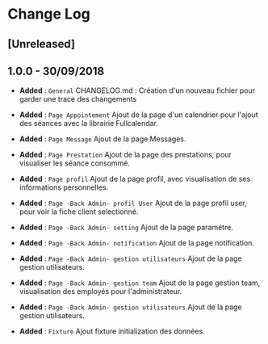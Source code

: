 # Change Log

## [Unreleased]

## 1.0.0 - 30/09/2018

- __Added__ : `General` CHANGELOG.md : Création d'un nouveau fichier pour garder une trace des changements
- __Added__ : `Page Appointement` Ajout de la page d'un calendrier pour l'ajout des séances avec la librairie Fullcalendar.
- __Added__ : `Page Message` Ajout de la page Messages.
- __Added__ : `Page Prestation` Ajout de la page des prestations, pour visualiser les séance consommé.
- __Added__ : `Page profil` Ajout de la page profil, avec visualisation de ses informations personnelles.

- __Added__ : `Page -Back Admin- profil User` Ajout de la page profil user, pour voir la fiche client selectionné.
- __Added__ : `Page -Back Admin- setting` Ajout de la page paramétre.
- __Added__ : `Page -Back Admin- notification` Ajout de la page notification.
- __Added__ : `Page -Back Admin- gestion utilisateurs` Ajout de la page gestion utilisateurs.
- __Added__ : `Page -Back Admin- gestion team` Ajout de la page gestion team, visualisation des employés pour l'administrateur.
- __Added__ : `Page -Back Admin- gestion utilisateurs` Ajout de la page gestion utilisateurs.

- __Added__ : `Fixture` Ajout fixture initialization des données.
